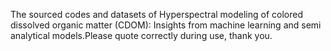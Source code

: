 The sourced codes and datasets of Hyperspectral modeling of colored dissolved organic matter (CDOM): Insights from machine learning and semi analytical models.Please quote correctly during use, thank you.
